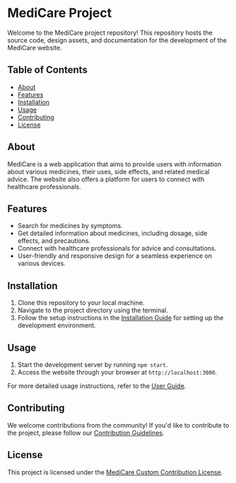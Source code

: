# MediCare Project

Welcome to the MediCare project repository! This repository hosts the source code, design assets, and documentation for the development of the MediCare website.

## Table of Contents

- [About](#about)
- [Features](#features)
- [Installation](#installation)
- [Usage](#usage)
- [Contributing](#contributing)
- [License](#license)

## About

MediCare is a web application that aims to provide users with information about various medicines, their uses, side effects, and related medical advice. The website also offers a platform for users to connect with healthcare professionals.

## Features

- Search for medicines by symptoms.
- Get detailed information about medicines, including dosage, side effects, and precautions.
- Connect with healthcare professionals for advice and consultations.
- User-friendly and responsive design for a seamless experience on various devices.

## Installation

1. Clone this repository to your local machine.
2. Navigate to the project directory using the terminal.
3. Follow the setup instructions in the [Installation Guide](installation-guide.md) for setting up the development environment.

## Usage

1. Start the development server by running `npm start`.
2. Access the website through your browser at `http://localhost:3000`.

For more detailed usage instructions, refer to the [User Guide](user-guide.md).

## Contributing

We welcome contributions from the community! If you'd like to contribute to the project, please follow our [Contribution Guidelines](contributing.md).

## License

This project is licensed under the [MediCare Custom Contribution License](LICENSE.md).
